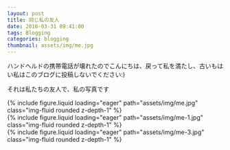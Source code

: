 ```yaml
---
layout: post
title: 同じ私の友人
date: 2016-03-31 09:41:00
tags: Blogging
categories: blogging
thumbnail: assets/img/me.jpg
---
```


ハンドヘルドの携帯電話が壊れたのでこんにちは、戻って私を満たし、古いもはい私はこのブログに投稿しないでください:)

それは私たちの友人で、私の写真です

<div class="row mt-3">
    <div class="col-sm mt-3 mt-md-0">
        {% include figure.liquid loading="eager" path="assets/img/me.jpg" class="img-fluid rounded z-depth-1" %}
    </div>
</div>

<div class="row mt-3">
    <div class="col-sm mt-3 mt-md-0">
        {% include figure.liquid loading="eager" path="assets/img/me-1.jpg" class="img-fluid rounded z-depth-1" %}
    </div>
</div>

<div class="row mt-3">
    <div class="col-sm mt-3 mt-md-0">
        {% include figure.liquid loading="eager" path="assets/img/me-3.jpg" class="img-fluid rounded z-depth-1" %}
    </div>
</div>
